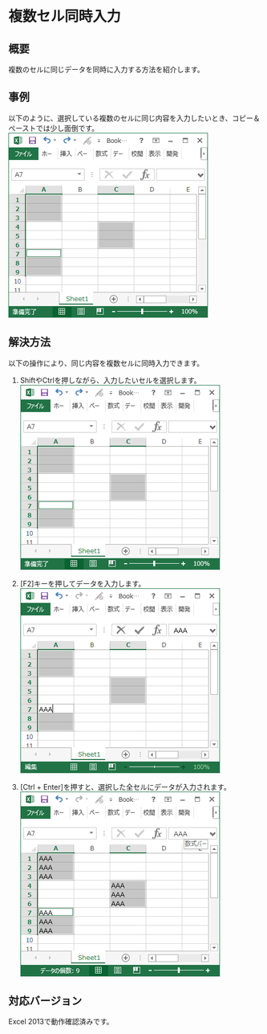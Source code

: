 # 複数セル同時入力
## 概要	
複数のセルに同じデータを同時に入力する方法を紹介します。

## 事例	
以下のように、選択している複数のセルに同じ内容を入力したいとき、コピー＆ペーストでは少し面倒です。  
![](image1.png)

## 解決方法	
以下の操作により、同じ内容を複数セルに同時入力できます。

1. ShiftやCtrlを押しながら、入力したいセルを選択します。  
![](image1.png)

2. [F2]キーを押してデータを入力します。  
![](image2.png)

3. [Ctrl + Enter]を押すと、選択した全セルにデータが入力されます。  
![](image3.png)

## 対応バージョン
Excel 2013で動作確認済みです。
